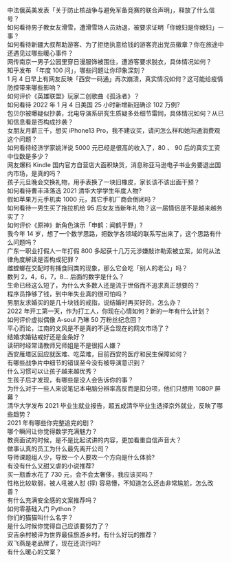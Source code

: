 中法俄英美发表「关于防止核战争与避免军备竞赛的联合声明」，释放了什么信号？  
如何看待男子教女友滑雪，遭滑雪场人员劝退，被要求证明「你媳妇是你媳妇」一事？  
如何看待新疆大叔帮助游客、为了拒绝执意给钱的游客亮出党员徽章？你在旅途中还遇见过哪些暖心事件？  
网传南京一男子公园里穿日漫服饰被围住，遭游客要求脱衣，具体情况如何？  
知乎发布 「年度 100 问」，哪些问题让你印象深刻？  
1 月 4 日早上有网友反映「西安一码通」再次崩溃，真实情况如何？这可能给疫情防控带来哪些影响？  
如何评价《英雄联盟》玩家二创歌曲《孤泳者》？  
如何看待 2022 年 1 月 4 日美国 25 小时新增新冠确诊 102 万例?  
包贝尔被曝疑似抄袭，北电导演系研究生质疑多处细节雷同，具体情况如何？从已知信息看是否构成抄袭？  
女朋友月薪三千，想买 iPhone13 Pro，我不建议买，请问怎么样和她沟通消费观这个问题？  
如何看待经济学家姚洋说 5000 元已经是很高的收入了，80 、 90 后的真实工资中位数是多少？  
网友爆料 Kindle 国内官方自营店大面积缺货，消息称亚马逊电子书业务要退出国内市场，是真的吗？  
孩子元旦晚会交换礼物，用手表换了一块旧橡皮，家长该不该出面干预？  
如何看待曹丰泽落选 2021 清华大学学生年度人物?  
假如苹果万元手机卖 1000 元，其它手机厂商会倒闭吗？  
如何看待一男生买了拖拉机给 95 后女友当新年礼物？这一届情侣是不是越来越务实了？  
如何评价《原神》新角色演示「申鹤：闻鹤于野」?  
我今年 14 岁，想了一个数学思路，把数学各领域的联系写出来了，这个思路有什么问题吗？  
广东一职业打假人一年打假 800 多起获十几万元涉嫌敲诈勒索被立案，如何从法律角度解读是否构成犯罪？  
雌螳螂在交配时有捕食同类的现象，那么它会吃「别人的老公」吗？  
数列 2，4，6，7，8… 后面的数字是什么？  
生命已经这么短了，为什么大多数人还是流于世俗而不追求真正想要的？  
程序员挣够了钱，到中年失业真的很可怕吗？  
男朋友求婚买的是几十块钱的戒指，说结婚时再买好的，怎么办？  
2022 年开工第一天，作为打工人，你现在心情如何？新的一年有什么计划？  
如何评价虚拟偶像 A-soul 乃琳 50 万粉丝纪念回？  
平心而论，江南的文风是不是真的不适合现在的网文市场了？  
结婚求婚钻戒好还是金条好？  
读研时经常请教师兄师姐是不是很招人嫌？  
西安雁塔区回应就医难、吃菜难，目前西安的医疗和民生保障如何？  
有哪些战争片中细节的错误至今没有被导演意识到？  
什么习惯可以让孩子越来越优秀？  
生孩子后才发现，有哪些是没人会告诉你的事？  
为什么对于一些人来说笔记本电脑分辨率高反而是扣分项，他们只想用 1080P 屏幕？  
清华大学发布 2021 毕业生就业报告，超五成清华毕业生选择京外就业，反映了哪些趋势？  
2021 年有哪些你完整追完的剧？  
哪个瞬间让你觉得数学充满魅力？  
教资面试的时候，是不是比起试讲的内容，更加看重自信声音大？  
做事认真的员工为什么最先离开公司？  
导师课题组人少，导致一个人要攻一个方向是什么体验?  
有没有什么又甜又虐的小说推荐?  
买一瓶香水花了 730 元，会不会太奢侈，我应该买吗？  
性格比较软弱，被人吼被人怼 (㨃) 容易懵，不知道怎么还击非常尴尬，怎么改善？  
有什么充满安全感的文案推荐吗？  
如何零基础入门 Python？  
你们的猫猫叫什么名字？  
是什么时候你觉得自己应该要努力了？  
安吉余村被评为世界最佳旅游乡村，有什么好玩的推荐？  
双飞燕是老品牌了，现在还流行吗?  
有什么暖心的文案？  
